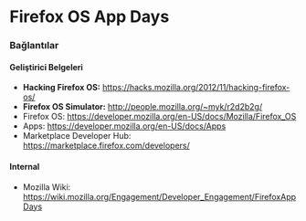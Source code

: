 # Firefox OS App Days

### Bağlantılar

#### Geliştirici Belgeleri

* **Hacking Firefox OS:** https://hacks.mozilla.org/2012/11/hacking-firefox-os/
* **Firefox OS Simulator:** http://people.mozilla.org/~myk/r2d2b2g/
* Firefox OS: https://developer.mozilla.org/en-US/docs/Mozilla/Firefox_OS
* Apps: https://developer.mozilla.org/en-US/docs/Apps
* Marketplace Developer Hub: https://marketplace.firefox.com/developers/

#### Internal

* Mozilla Wiki: https://wiki.mozilla.org/Engagement/Developer_Engagement/FirefoxAppDays
